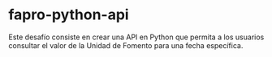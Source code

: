 # fapro-python-api
Este desafío consiste en crear una API en Python que permita a los usuarios consultar el valor de la Unidad de Fomento para una fecha específica.
